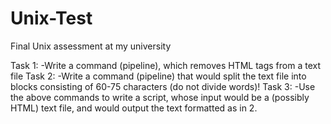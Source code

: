 # Unix-Test
Final Unix assessment at my university


Task 1:
-Write a command (pipeline), which removes HTML tags from a text file
Task 2:
-Write a command (pipeline) that would split the text file into blocks consisting of 60-75 characters (do not divide words)!
Task 3:
-Use the above commands to write a script, whose input would be a (possibly HTML) text file, and would output the text formatted as in 2.
